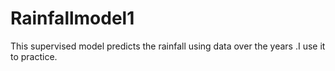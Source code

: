# Rainfallmodel1
This supervised model predicts the rainfall using data over the years .I use it to practice.

